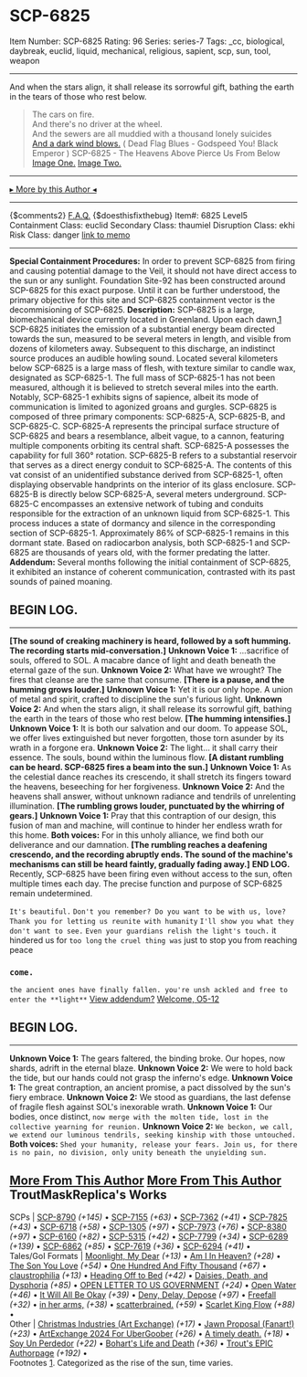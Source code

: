 # SCP-6825
Item Number: SCP-6825
Rating: 96
Series: series-7
Tags: _cc, biological, daybreak, euclid, liquid, mechanical, religious, sapient, scp, sun, tool, weapon

---

And when the stars align, it shall release its sorrowful gift, bathing the earth in the tears of those who rest below.
> The cars on fire.  
>  And there's no driver at the wheel.  
>  And the sewers are all muddied with a thousand lonely suicides  
>  [And a dark wind blows.](https://youtu.be/XVekJTmtwqM?si=-vvC86jnBhK1_uvy)
( Dead Flag Blues - Godspeed You! Black Emperor )
SCP-6825 - The Heavens Above Pierce Us From Below
[Image One.](https://commons.wikimedia.org/wiki/File:Greenland,_Noa_lake_\(js\)1.jpg)
[Image Two.](https://commons.wikimedia.org/wiki/File:Cloud_above_sun_giving_the_illusion_of_an_eye,_2015.jpg)
* * *
[▸ More by this Author ◂](https://scp-wiki.wikidot.com/trouts-authorpage)
* * *
{$comments2}
[F.A.Q.](https://scp-wiki.wikidot.com/component:info-ayers)
{$doesthisfixthebug}
Item#: 6825
Level5
Containment Class:
euclid
Secondary Class:
thaumiel
Disruption Class:
ekhi
Risk Class:
danger
[link to memo](/classification-committee-memo)  

* * *
**Special Containment Procedures:** In order to prevent SCP-6825 from firing and causing potential damage to the Veil, it should not have direct access to the sun or any sunlight. Foundation Site-92 has been constructed around SCP-6825 for this exact purpose. Until it can be further understood, the primary objective for this site and SCP-6825 containment vector is the decommisioning of SCP-6825.
**Description:** SCP-6825 is a large, biomechanical device currently located in Greenland.
Upon each dawn,[1](javascript:;) SCP-6825 initiates the emission of a substantial energy beam directed towards the sun, measured to be several meters in length, and visible from dozens of kilometers away. Subsequent to this discharge, an indistinct source produces an audible howling sound.
Located several kilometers below SCP-6825 is a large mass of flesh, with texture similar to candle wax, designated as SCP-6825-1. The full mass of SCP-6825-1 has not been measured, although it is believed to stretch several miles into the earth. Notably, SCP-6825-1 exhibits signs of sapience, albeit its mode of communication is limited to agonized groans and gurgles.
SCP-6825 is composed of three primary components: SCP-6825-A, SCP-6825-B, and SCP-6825-C.
SCP-6825-A represents the principal surface structure of SCP-6825 and bears a resemblance, albeit vague, to a cannon, featuring multiple components orbiting its central shaft. SCP-6825-A possesses the capability for full 360° rotation.
SCP-6825-B refers to a substantial reservoir that serves as a direct energy conduit to SCP-6825-A. The contents of this vat consist of an unidentified substance derived from SCP-6825-1, often displaying observable handprints on the interior of its glass enclosure. SCP-6825-B is directly below SCP-6825-A, several meters underground.
SCP-6825-C encompasses an extensive network of tubing and conduits responsible for the extraction of an unknown liquid from SCP-6825-1. This process induces a state of dormancy and silence in the corresponding section of SCP-6825-1. Approximately 86% of SCP-6825-1 remains in this dormant state.
Based on radiocarbon analysis, both SCP-6825-1 and SCP-6825 are thousands of years old, with the former predating the latter.
**Addendum:** Several months following the initial containment of SCP-6825, it exhibited an instance of coherent communication, contrasted with its past sounds of pained moaning.
## BEGIN LOG.
* * *
**[The sound of creaking machinery is heard, followed by a soft humming. The recording starts mid-conversation.]**
**Unknown Voice 1:** …sacrifice of souls, offered to SOL. A macabre dance of light and death beneath the eternal gaze of the sun.
**Unknown Voice 2:** What have we wrought? The fires that cleanse are the same that consume.
**[There is a pause, and the humming grows louder.]**
**Unknown Voice 1:** Yet it is our only hope. A union of metal and spirit, crafted to discipline the sun's furious light.
**Unknown Voice 2:** And when the stars align, it shall release its sorrowful gift, bathing the earth in the tears of those who rest below.
**[The humming intensifies.]**
**Unknown Voice 1:** It is both our salvation and our doom. To appease SOL, we offer lives extinguished but never forgotten, those torn asunder by its wrath in a forgone era.
**Unknown Voice 2:** The light… it shall carry their essence. The souls, bound within the luminous flow.
**[A distant rumbling can be heard. SCP-6825 fires a beam into the sun.]**
**Unknown Voice 1:** As the celestial dance reaches its crescendo, it shall stretch its fingers toward the heavens, beseeching for her forgiveness.
**Unknown Voice 2:** And the heavens shall answer, without unknown radiance and tendrils of unrelenting illumination.
**[The rumbling grows louder, punctuated by the whirring of gears.]**
**Unknown Voice 1:** Pray that this contraption of our design, this fusion of man and machine, will continue to hinder her endless wrath for this home.
**Both voices:** For in this unholy alliance, we find both our deliverance and our damnation.
**[The rumbling reaches a deafening crescendo, and the recording abruptly ends. The sound of the machine's mechanisms can still be heard faintly, gradually fading away.]**
**END LOG.**
Recently, SCP-6825 have been firing even without access to the sun, often multiple times each day.
The precise function and purpose of SCP-6825 remain undetermined.  
  
  
  
  
  
  
  
  

`It's beautiful.`
`Don't you remember? Do you want to be with us, love?`
`Thank you for letting us reunite with humanity`
`I'll show you what they don't want to see.`
`Even your guardians relish the light's touch.`
it hindered us for `too long`
`the cruel thing was` just to stop you from reaching peace
### `come.`
`the ancient ones have finally fallen. you're unsh ackled and free to enter the **light**`
[View addendum?](javascript:;)
[Welcome, O5-12](javascript:;)
## BEGIN LOG.
* * *
**Unknown Voice 1:** The gears faltered, the binding broke. Our hopes, now shards, adrift in the eternal blaze.
**Unknown Voice 2:** We were to hold back the tide, but our hands could not grasp the inferno's edge.
**Unknown Voice 1:** The great contraption, an ancient promise, a pact dissolved by the sun's fiery embrace.
**Unknown Voice 2:** We stood as guardians, the last defense of fragile flesh against SOL's inexorable wrath.
**Unknown Voice 1:** Our bodies, once distinct, `now merge with the molten tide, lost in the collective yearning for reunion.`
**Unknown Voice 2:** `We beckon, we call, we extend our luminous tendrils, seeking kinship with those untouched.`
**Both voices:** `Shed your humanity, release your fears. Join us, for there is no pain, no division, only unity beneath the unyielding sun.`
  

[More From This Author](javascript:;)
[More From This Author](javascript:;)
TroutMaskReplica's Works  
---  
SCPs |  [SCP-8790](/scp-8790) _(+145)_ • [SCP-7155](/scp-7155) _(+63)_ • [SCP-7362](/scp-7362) _(+41)_ • [SCP-7825](/scp-7825) _(+43)_ • [SCP-6718](/scp-6718) _(+58)_ • [SCP-1305](/scp-1305) _(+97)_ • [SCP-7973](/scp-7973) _(+76)_ • [SCP-8380](/scp-8380) _(+97)_ • [SCP-6160](/scp-6160) _(+82)_ • [SCP-5315](/scp-5315) _(+42)_ • [SCP-7799](/scp-7799) _(+34)_ • [SCP-6289](/scp-6289) _(+139)_ • [SCP-6862](/scp-6862) _(+85)_ • [SCP-7619](/scp-7619) _(+36)_ • [SCP-6294](/scp-6294) _(+41)_ •  
Tales/GoI Formats |  [Moonlight, My Dear](/moonlight) _(+13)_ • [Am I In Heaven?](/am-i-in-heaven) _(+28)_ • [The Son You Love](/the-son-you-love) _(+54)_ • [One Hundred And Fifty Thousand](/one-hundred-and-fifty-thousand) _(+67)_ • [claustrophilia](/claustrophilia) _(+13)_ • [Heading Off to Bed](/backtobed) _(+42)_ • [Daisies, Death, and Dysphoria](/daisydeathdysphoria) _(+85)_ • [OPEN LETTER TO US GOVERNMENT](/open-letter) _(+24)_ • [Open Water](/open-water) _(+46)_ • [It Will All Be Okay](/it-will-all-be-okay) _(+39)_ • [Deny, Delay, Depose](/deny-defend-depose) _(+97)_ • [Freefall](/freefall) _(+32)_ • [in her arms,](/in-her-arms) _(+38)_ • [scatterbrained.](/scatterbrained) _(+59)_ • [Scarlet King Flow](/scarlet-king-flow) _(+88)_ •  
Other |  [Christmas Industries (Art Exchange)](/art:buy-our-products) _(+17)_ • [Jawn Proposal (Fanart!)](/art:they-got-away) _(+23)_ • [ArtExchange 2024 For UberGoober](/art:a-basilisk) _(+26)_ • [A timely death.](/art:reach-for-the-stars) _(+18)_ • [Soy Un Perdedor](/art:soy-un-perdedor) _(+22)_ • [Bohart's Life and Death](/art:life-and-death) _(+36)_ • [Trout's EPIC Authorpage](/trouts-authorpage) _(+192)_ •  
Footnotes
[1](javascript:;). Categorized as the rise of the sun, time varies.